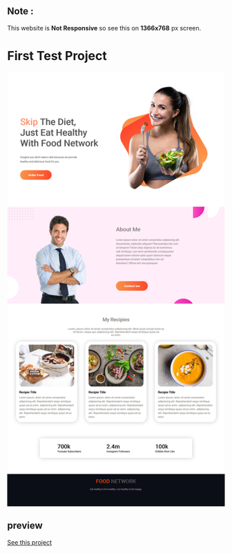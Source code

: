 ## Note :

This website is **Not Responsive** so see this on **1366x768** px screen.

# First Test Project

![Test Website](images/website.png)

## preview
[See this project](https://wkazisan.github.io/project-1/)
